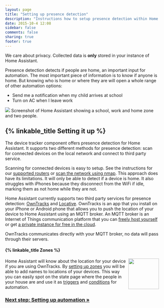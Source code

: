 ```yaml
---
layout: page
title: "Setting up presence detection"
description: "Instructions how to setup presence detection within Home Assistant."
date: 2015-10-4 12:08
sidebar: false
comments: false
sharing: true
footer: true
---
```


<p class='note'>
We care about privacy. Collected data is <b>only</b> stored in your instance of Home Assistant.
</p>

Presence detection detects if people are home, an important input for automation. The most important piece of information is to know if anyone is home. But knowing who is home or where they are will open a whole range of other automation options:

 - Send me a notification when my child arrives at school
 - Turn on AC when I leave work

<p class='img'>
<img src='/images/screenshots/map.png' />
Screenshot of Home Assistant showing a school, work and home zone and two people.
</p>

## {% linkable_title Setting it up %}

The device tracker component offers presence detection for Home Assistant. It supports two different methods for presence detection: scan for connected devices on the local network and connect to third party service.

Scanning for connected devices is easy to setup. See the instructions for our [supported routers][routers] or [scan the network using nmap][nmap]. This approach does have its limitations. It will only be able to detect if a device is home. It also struggles with iPhones because they disconnect from the WiFi if idle, marking them as not home while they are not.

Home Assistant currently supports two third party services for presence detection: [OwnTracks][ha-owntracks] and [Locative][ha-locative]. OwnTracks is an app that you install on your iPhone or Android phone that allows you to push the location of your device to Home Assistant using an MQTT broker. An MQTT broker is an Internet of Things communication platform that you can [freely host yourself][mqtt-self] or get [a private instance for free in the cloud](/components/mqtt/#run-your-own).

<p class='note'>
OwnTracks communicates directly with your MQTT broker, no data will pass through their servers.
</p>

#### {% linkable_title Zones %}

<img src='/images/screenshots/badges-zone.png' style='float: right; margin-left: 8px; height: 100px;'>

Home Assistant will know about the location for your device if you are using OwnTracks. By [setting up zones][zone] you will be able to add names to locations of your devices. This way you can easily spot on the state page where the people in your house are and use it as [triggers][trigger] and [conditions][condition] for automation.

### [Next step: Setting up automation &raquo;](/getting-started/automation/)

[routers]: /components/#presence-detection
[nmap]: /components/device_tracker.nmap_scanner/
[ha-owntracks]: /components/device_tracker.owntracks/
[ha-locative]: /components/device_tracker.locative/
[mqtt-self]: /components/mqtt/#run-your-own
[mqtt-cloud]: /components/mqtt/#cloudmqtt
[zone]: /components/zone/
[trigger]: /components/automation/#zone-trigger
[condition]: /components/automation/#zone-condition

